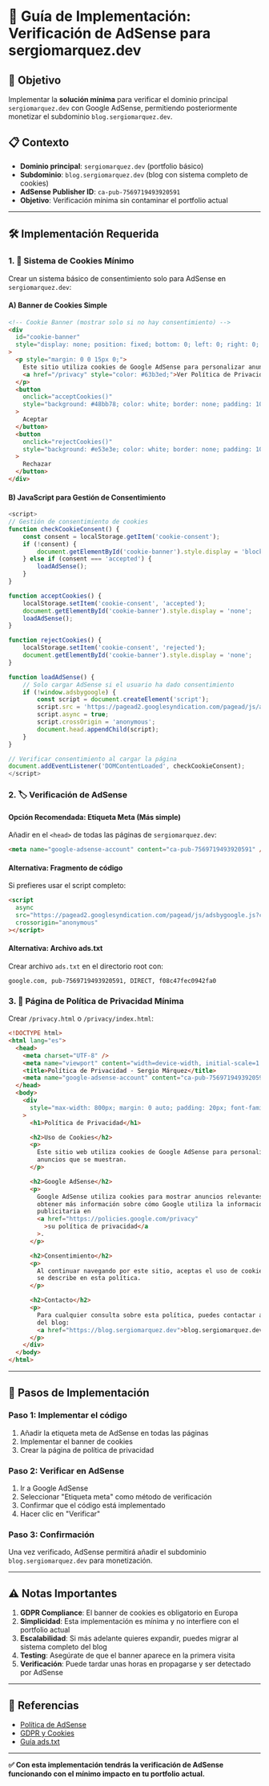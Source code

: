 # 📄 Guía de Implementación: Verificación de AdSense para sergiomarquez.dev

## 🎯 Objetivo

Implementar la **solución mínima** para verificar el dominio principal `sergiomarquez.dev` con Google AdSense, permitiendo posteriormente monetizar el subdominio `blog.sergiomarquez.dev`.

## 📋 Contexto

- **Dominio principal**: `sergiomarquez.dev` (portfolio básico)
- **Subdominio**: `blog.sergiomarquez.dev` (blog con sistema completo de cookies)
- **AdSense Publisher ID**: `ca-pub-7569719493920591`
- **Objetivo**: Verificación mínima sin contaminar el portfolio actual

---

## 🛠️ Implementación Requerida

### 1. 🍪 **Sistema de Cookies Mínimo**

Crear un sistema básico de consentimiento solo para AdSense en `sergiomarquez.dev`:

#### A) **Banner de Cookies Simple**

```html
<!-- Cookie Banner (mostrar solo si no hay consentimiento) -->
<div
  id="cookie-banner"
  style="display: none; position: fixed; bottom: 0; left: 0; right: 0; background: #2d3748; color: white; padding: 20px; z-index: 1000; text-align: center;"
>
  <p style="margin: 0 0 15px 0;">
    Este sitio utiliza cookies de Google AdSense para personalizar anuncios.
    <a href="/privacy" style="color: #63b3ed;">Ver Política de Privacidad</a>
  </p>
  <button
    onclick="acceptCookies()"
    style="background: #48bb78; color: white; border: none; padding: 10px 20px; margin-right: 10px; border-radius: 4px; cursor: pointer;"
  >
    Aceptar
  </button>
  <button
    onclick="rejectCookies()"
    style="background: #e53e3e; color: white; border: none; padding: 10px 20px; border-radius: 4px; cursor: pointer;"
  >
    Rechazar
  </button>
</div>
```

#### B) **JavaScript para Gestión de Consentimiento**

```javascript
<script>
// Gestión de consentimiento de cookies
function checkCookieConsent() {
    const consent = localStorage.getItem('cookie-consent');
    if (!consent) {
        document.getElementById('cookie-banner').style.display = 'block';
    } else if (consent === 'accepted') {
        loadAdSense();
    }
}

function acceptCookies() {
    localStorage.setItem('cookie-consent', 'accepted');
    document.getElementById('cookie-banner').style.display = 'none';
    loadAdSense();
}

function rejectCookies() {
    localStorage.setItem('cookie-consent', 'rejected');
    document.getElementById('cookie-banner').style.display = 'none';
}

function loadAdSense() {
    // Solo cargar AdSense si el usuario ha dado consentimiento
    if (!window.adsbygoogle) {
        const script = document.createElement('script');
        script.src = 'https://pagead2.googlesyndication.com/pagead/js/adsbygoogle.js?client=ca-pub-7569719493920591';
        script.async = true;
        script.crossOrigin = 'anonymous';
        document.head.appendChild(script);
    }
}

// Verificar consentimiento al cargar la página
document.addEventListener('DOMContentLoaded', checkCookieConsent);
</script>
```

### 2. 🏷️ **Verificación de AdSense**

#### **Opción Recomendada: Etiqueta Meta** (Más simple)

Añadir en el `<head>` de todas las páginas de `sergiomarquez.dev`:

```html
<meta name="google-adsense-account" content="ca-pub-7569719493920591" />
```

#### **Alternativa: Fragmento de código**

Si prefieres usar el script completo:

```html
<script
  async
  src="https://pagead2.googlesyndication.com/pagead/js/adsbygoogle.js?client=ca-pub-7569719493920591"
  crossorigin="anonymous"
></script>
```

#### **Alternativa: Archivo ads.txt**

Crear archivo `ads.txt` en el directorio root con:

```
google.com, pub-7569719493920591, DIRECT, f08c47fec0942fa0
```

### 3. 📄 **Página de Política de Privacidad Mínima**

Crear `/privacy.html` o `/privacy/index.html`:

```html
<!DOCTYPE html>
<html lang="es">
  <head>
    <meta charset="UTF-8" />
    <meta name="viewport" content="width=device-width, initial-scale=1.0" />
    <title>Política de Privacidad - Sergio Márquez</title>
    <meta name="google-adsense-account" content="ca-pub-7569719493920591" />
  </head>
  <body>
    <div
      style="max-width: 800px; margin: 0 auto; padding: 20px; font-family: Arial, sans-serif;"
    >
      <h1>Política de Privacidad</h1>

      <h2>Uso de Cookies</h2>
      <p>
        Este sitio web utiliza cookies de Google AdSense para personalizar los
        anuncios que se muestran.
      </p>

      <h2>Google AdSense</h2>
      <p>
        Google AdSense utiliza cookies para mostrar anuncios relevantes. Puedes
        obtener más información sobre cómo Google utiliza la información
        publicitaria en
        <a href="https://policies.google.com/privacy"
          >su política de privacidad</a
        >.
      </p>

      <h2>Consentimiento</h2>
      <p>
        Al continuar navegando por este sitio, aceptas el uso de cookies según
        se describe en esta política.
      </p>

      <h2>Contacto</h2>
      <p>
        Para cualquier consulta sobre esta política, puedes contactar a través
        del blog:
        <a href="https://blog.sergiomarquez.dev">blog.sergiomarquez.dev</a>
      </p>
    </div>
  </body>
</html>
```

---

## 🚀 **Pasos de Implementación**

### **Paso 1**: Implementar el código

1. Añadir la etiqueta meta de AdSense en todas las páginas
2. Implementar el banner de cookies
3. Crear la página de política de privacidad

### **Paso 2**: Verificar en AdSense

1. Ir a Google AdSense
2. Seleccionar "Etiqueta meta" como método de verificación
3. Confirmar que el código está implementado
4. Hacer clic en "Verificar"

### **Paso 3**: Confirmación

Una vez verificado, AdSense permitirá añadir el subdominio `blog.sergiomarquez.dev` para monetización.

---

## ⚠️ **Notas Importantes**

1. **GDPR Compliance**: El banner de cookies es obligatorio en Europa
2. **Simplicidad**: Esta implementación es mínima y no interfiere con el portfolio actual
3. **Escalabilidad**: Si más adelante quieres expandir, puedes migrar al sistema completo del blog
4. **Testing**: Asegúrate de que el banner aparece en la primera visita
5. **Verificación**: Puede tardar unas horas en propagarse y ser detectado por AdSense

---

## 🔗 **Referencias**

- [Política de AdSense](https://support.google.com/adsense/answer/9012903)
- [GDPR y Cookies](https://policies.google.com/privacy)
- [Guía ads.txt](https://support.google.com/adsense/answer/7532444)

---

**✅ Con esta implementación tendrás la verificación de AdSense funcionando con el mínimo impacto en tu portfolio actual.**
